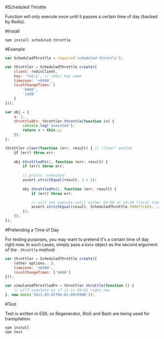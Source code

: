 #Scheduled Throttle

Function will only execute once until it passes a certain time of day (backed by Redis).

#Install

```
npm install scheduled-throttle
```

#Example

```JavaScript
var ScheduledThrottle = require('scheduled-throttle');

var throttler = ScheduledThrottle.create({
    client: redisClient,
    key: 'foo:1', // redis key name
    timezone: '+0900',
    localChangeTimes: [
        '0400',
        '1430'
    ]
}));

var obj = {
    a: 2,
    throttledFn: throttler.throttle(function (x) {
        console.log('executed');
        return x + this.a;
    });
};

throttler.clear(function (err, result) { // "clear" method
    if (err) throw err;
     
    obj.throttledFn(1, function (err, result) {
        if (err) throw err;
        
        // prints 'executed'
        assert.strictEqual(result, 1 + 2);
    
        obj.throttledFn(1, function (err, result) {
            if (err) throw err;

            // will not execute until either 04:00 or 14:30 (local time)
            assert.strictEqual(result, ScheduledThrottle.THROTTLED); // status code THROTTLED
        });
    }); 
});

```

#Pretending a Time of Day

For testing purposes, you may want to pretend it's a certain time of day right now. In such cases, simply pass a `Date`
object as the second argument of the `.throttle` method:

```JavaScript
var throttler = ScheduledThrottle.create({
    (other options...),
    timezone: '+0900',
    localChangeTimes: ['0400']
}));

var simulatedThrottledFn = throttler.throttle(function () {
    // will simulate as if it is 04:01 right now
}, new Date('2013-03-01T04:01:00+0900'));
```

#Test

Test is written in ES6, so Regenerator, 6to5 and Bash are being used for transpilation.

```
npm install
npm test
```
